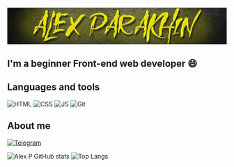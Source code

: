 ![header](<https://github.com/alexparakhin/alexparakhin/blob/main/assets/black%20(1).jpg>)

## I'm a beginner Front-end web developer 😄

## Languages and tools

![HTML](https://img.shields.io/badge/-HTML-black?style=for-the-badge&logo=html5)
![CSS](https://img.shields.io/badge/-CSS-black?style=for-the-badge&logo=css3)
![JS](https://img.shields.io/badge/-JavaScript-black?style=for-the-badge&logo=javascript)
![Git](https://img.shields.io/badge/-Git-black?style=for-the-badge&logo=git)

## About me

[![Telegram](https://img.shields.io/badge/-Telegram-black?style=for-the-badge&logo=telegram)](https://t.me/alexparakhin)

![Alex P GitHub stats](https://github-readme-stats.vercel.app/api?username=alexparakhin&show_icons=true&theme=dark&card_width=300px)
![Top Langs](https://github-readme-stats.vercel.app/api/top-langs/?username=alexparakhin&layout=compact&card_width=300px)

